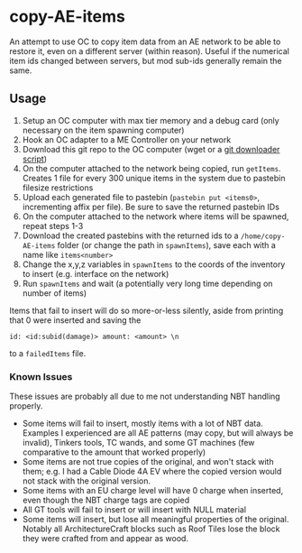 # copy-AE-items
An attempt to use OC to copy item data from an AE network to be able to restore it, even on a different server (within reason). Useful if the numerical item ids changed between servers, but mod sub-ids generally remain the same.

## Usage

1. Setup an OC computer with max tier memory and a debug card (only necessary on the item spawning computer)
2. Hook an OC adapter to a ME Controller on your network
3. Download this git repo to the OC computer (wget or a [git downloader script](https://github.com/OpenPrograms/Gopher-Programs/blob/master/gitrepo.lua))
4. On the computer attached to the network being copied, run `getItems`. Creates 1 file for every 300 unique items in the system due to pastebin filesize restrictions
5. Upload each generated file to pastebin (`pastebin put <items0>`, incrementing affix per file). Be sure to save the returned pastebin IDs
6. On the computer attached to the network where items will be spawned, repeat steps 1-3
7. Download the created pastebins with the returned ids to a `/home/copy-AE-items` folder (or change the path in `spawnItems`), save each with a name like `items<number>`
8. Change the x,y,z variables in `spawnItems` to the coords of the inventory to insert (e.g. interface on the network)
9. Run `spawnItems` and wait (a potentially very long time depending on number of items)

Items that fail to insert will do so more-or-less silently, aside from printing that 0 were inserted and saving the
```
id: <id:subid(damage)> amount: <amount> \n
```
to a `failedItems` file.

### Known Issues

These issues are probably all due to me not understanding NBT handling properly.

- Some items will fail to insert, mostly items with a lot of NBT data. Examples I experienced are all AE patterns (may copy, but will always be invalid), Tinkers tools, TC wands, and some GT machines (few comparative to the amount that worked properly)
- Some items are not true copies of the original, and won't stack with them; e.g. I had a Cable Diode 4A EV where the copied version would not stack with the original version.
- Some items with an EU charge level will have 0 charge when inserted, even though the NBT charge tags are copied
- All GT tools will fail to insert or will insert with NULL material
- Some items will insert, but lose all meaningful properties of the original. Notably all ArchitectureCraft blocks such as Roof Tiles lose the block they were crafted from and appear as wood.
